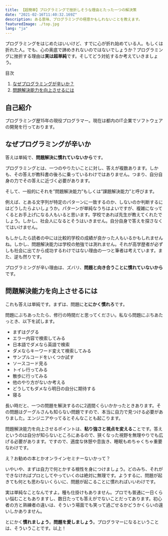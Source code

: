 ```yaml
---
title: 【超簡単】プログラミングで挫折しそうな理由とたった一つの解決策
date: "2021-02-16T11:40:32.169Z"
description: ある意味、プログラミングの極意かもしれないことを教えます。
featuredImage: ./top.jpg
lang: "ja"
---
```


<p class="mt-8 mb-8">
プログラミングをはじめたはいいけど、すでに心が折れ始めている人。もしくは折れた人。でも、心の奥底で諦めきれないのではないでしょうか？プログラミングに挫折する理由は<strong>実は超単純</strong>です。そしてどう対処するか考えていきましょう。
</p>


<nav class='blog-nav'> 
  <div class='inner'>
    <p>目次</p>
    <ol class="top-ol">
      <li class="top-li"><a href="#pain">なぜプログラミングが辛いか？</a>
      </li>
      <li class="top-li"><a href="#solve-problems">問題解決能力を向上させるには</a>
      </li>
    </ol>
  </div>
</nav>

## 自己紹介

<p class="mt-8 mb-8">
プログラミング歴15年の現役プログラマー。現在は都内のIT企業でソフトウェアの開発を行っております。
</p>

<h2 id="laptop">なぜプログラミングが辛いか</h2>

<p class="mt-8 mb-8">
答えは単純で、<strong>問題解決に慣れていないから</strong>です。
</p>

<p class="mt-8 mb-8">
プログラミングとは、一つのやりたいことに対し、答えが複数あります。しかも、その答えが教科書の後ろに乗っているわけではありません。つまり、自分自身の力でその答えに近づく必要があります。
</p>

<p class="mt-8 mb-8">
そして、一般的にそれを”問題解決能力”もしくは”課題解決能力”と呼びます。
</p>

<p class="mt-8 mb-8">
例えば、とある文字列が特定のパターンに一致するのか、しないのか判断するにはどうしたらよいしょうか。パターンが単純なうちはよいですが、複雑になってくるとお手上げになる人もいると思います。学校であれば先生が教えてくれたでしょう。しかし、社会人になるとそうはいきません。自分自身で答えを探さなくてはいけません。
</p>

<p class="mt-8 mb-8">
もしかしたら読者の中には比較的学校の成績が良かった人もいるかもしれませんね。しかし、問題解決能力は学校の勉強では測れません。それが高学歴者が必ずしも社会に出てから成功するわけではない理由の一つと筆者は考えています。また、逆も然りです。
</p>

<p class="mt-8 mb-8">
プログラミングが辛い理由は、ズバリ、<strong>問題と向き合うことに慣れていないから</strong>です。
</p>


<h2 id="solve-problems">問題解決能力を向上させるには</h2>

<p class="mt-8 mb-8">
これも答えは単純です。まずは、問題に<strong>とにかく慣れろ</strong>です。
</p>

<p class="mt-8 mb-8">
問題にぶちあったたら、修行の時間だと思ってください。私なら問題にぶちあたっとき、以下を試します。
</p>

<ul class='cp_list'>
  <li>まずはググる</li>
  <li>エラー内容で検索してみる</li>
  <li>日本語でダメなら英語で検索</li>
  <li>ダメならキーワード変えて検索してみる</li>
  <li>サンプルコードをいくつか試す</li>
  <li>ソースコード見る</li>
  <li>トイレ行ってみる</li>
  <li>散歩に行ってみる</li>
  <li>他のやり方がないか考える</li>
  <li>どうしてもダメなら明日の自分に期待する</li>
  <li>寝る</li>
</ul>

<p class="mt-8 mb-8">
長い時だと、一つの問題を解決するのに2週間くらいかかったときあります。その問題はグーグルさんも知らない問題ですので、本当に自力で見つける必要がありました。エンジニアやってるとそんなことも起こります。
</p>


<p class="mt-8 mb-8">
問題解決能力を向上させるポイントは、<strong>粘り強さと視点を変える</strong>ことです。答えというのは自分が知らないところにあるので、狭くなった視野を無理やりでも広げる必要があります。ですので、適度な休憩や息抜き、睡眠もめちゃくちゃ重要なわけです。
</p>

<p class="mt-8 mb-8">
え？お勧めの本とかオンラインセミナーないかって？
</p>

<p class="mt-8 mb-8">
いやいや、まずは自力で何とかする根性を身につけましょう。どのみち、それができなければプロとしてやっていくのは絶対に無理です。ようするに、問題が起きても何とも思わないくらいに、問題が起こることに慣れればいいわけです。
</p>

<p class="mt-8 mb-8">
実は単純なことなんですよ。種も仕掛けもありません。プロでも普通に一日くらい悩むこともありますし、数日たっても答えがでないことだってあります。初心者の方と熟練者の違いは、そういう場面でも笑って過ごせるかどうかくらいの違いしかありません。
</p>

<p class="mt-8 mb-8">
とにかく<strong>慣れましょう</strong>。<strong>問題を愛しましょう</strong>。プログラマーになるということは、そういうことです。以上！
</p>